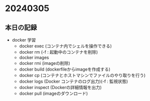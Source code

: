 # 20240305

## 本日の記録

- docker 学習
  - docker exec (コンテナ内でシェルを操作できる)
  - docker rm (-f : 起動中のコンテナを削除)
  - docker images
  - docker rmi (imageの削除)
  - docker build (dockerfileからimageを作成する)
  - docker cp (コンテナとホストマシンでファイルのやり取りを行う)
  - docker logs (Docker コンテナのログ出力)(-f : 監視状態)
  - docker inspect (Dockerの詳細情報を出力)
  - docker pull (imageのダウンロード)
